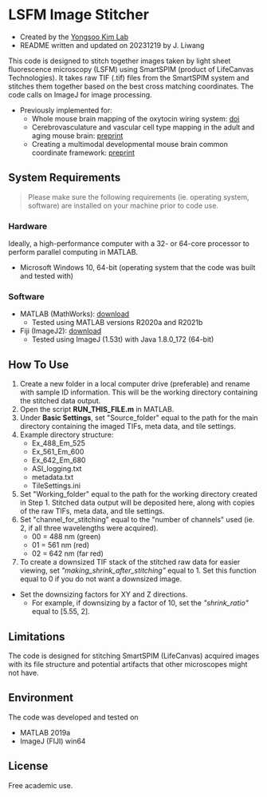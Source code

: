# LSFM Image Stitcher
- Created by the [Yongsoo Kim Lab](https://kimlab.io/)
- README written and updated on 20231219 by J. Liwang

This code is designed to stitch together images taken by light sheet fluorescence microscopy (LSFM) using SmartSPIM (product of LifeCanvas Technologies). It takes raw TIF (.tif) files from the SmartSPIM system and stitches them together based on the best cross matching coordinates. The code calls on ImageJ for image processing.

- Previously implemented for:
    - Whole mouse brain mapping of the oxytocin wiring system: [doi](https://doi.org/10.1523/JNEUROSCI.0307-22.2022)
    - Cerebrovasculature and vascular cell type mapping in the adult and aging mouse brain: [preprint](https://www.biorxiv.org/content/10.1101/2023.05.23.541998v1)
    - Creating a multimodal developmental mouse brain common coordinate framework: [preprint](https://www.biorxiv.org/content/10.1101/2023.09.14.557789v1)

## System Requirements
> Please make sure the following requirements (ie. operating system, software) are installed on your machine prior to code use.

### Hardware
Ideally, a high-performance computer with a 32- or 64-core processor to perform parallel computing in MATLAB.
- Microsoft Windows 10, 64-bit (operating system that the code was built and tested with) 

### Software
- MATLAB (MathWorks): [download](https://www.mathworks.com/products/matlab.html?s_tid=hp_products_matlab)
  - Tested using MATLAB versions R2020a and R2021b
- Fiji (ImageJ2): [download](https://imagej.net/software/fiji/)
  - Tested using ImageJ (1.53t) with Java 1.8.0_172 (64-bit)
 
  
## How To Use

1. Create a new folder in a local computer drive (preferable) and rename with sample ID information. This will be the working directory containing the stitched data output.
2. Open the script **RUN_THIS_FILE.m** in MATLAB.
3. Under **Basic Settings**, set "Source_folder" equal to the path for the main directory containing the imaged TIFs, meta data, and tile settings.
4. Example directory structure:
    - Ex_488_Em_525
    - Ex_561_Em_600
    - Ex_642_Em_680
    - ASI_logging.txt
    - metadata.txt
    - TileSettings.ini
4. Set "Working_folder" equal to the path for the working directory created in Step 1. Stitched data output will be deposited here, along with copies of the raw TIFs, meta data, and tile settings.
5. Set "channel_for_stitching" equal to the "number of channels" used (ie. 2, if all three wavelengths were acquired).
    - 00 = 488 nm (green)
    - 01 = 561 nm (red)
    - 02 = 642 nm (far red)
6. To create a downsized TIF stack of the stitched raw data for easier viewing, set *"making_shrink_after_stitching"* equal to 1. Set this function equal to 0 if you do not want a downsized image.
- Set the downsizing factors for XY and Z directions.
  - For example, if downsizing by a factor of 10, set the *"shrink_ratio"* equal to [5.55, 2].
   

## Limitations
The code is designed for stitching SmartSPIM (LifeCanvas) acquired images with its file structure and potential artifacts that other microscopes might not have.

## Environment
The code was developed and tested on
- MATLAB 2019a
- ImageJ (FIJI) win64

## License
Free academic use.
